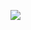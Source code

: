
![](https://user-images.githubusercontent.com/72241207/168245341-501a3900-c967-48cc-beca-ebce61ae94cf.png)

